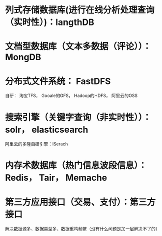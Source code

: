 # 列式存储数据库(进行在线分析处理查询（实时性）)：langthDB  
# 文档型数据库（文本多数据（评论））：MongDB 
# 分布式文件系统： FastDFS
自研： 淘宝TFS， Gooale的GFS， Hadoop的HDFS， 阿里云的OSS
# 搜索引擎（关键字查询（非实时性））： solr， elasticsearch
阿里云的多隆自研引擎：ISerach
# 内存术数据库（热门信息波段信息）： Redis， Tair， Memache
# 第三方应用接口（交易、支付）：第三方接口


解决数据源多、数据类型多、数据重构频繁（没有什么问题是加一层解决不了的）